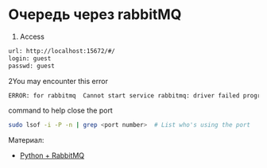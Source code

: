 # Очередь через rabbitMQ

1. Access
```bash
url: http://localhost:15672/#/
login: guest
passwd: guest
```

2You may encounter this error
```bash
ERROR: for rabbitmq  Cannot start service rabbitmq: driver failed programming external connectivity on endpoint rabbitmq_rabbitmq_1 (a62f4fe0d43ca3c86413eaa8903bc781bced540343a341cdc3be6711875daba8): Error starting userland proxy: listen tcp4 0.0.0.0:15672: bind: address already in use
```
command to help close the port
```bash
sudo lsof -i -P -n | grep <port number>  # List who's using the port
```

Материал:
- [Python + RabbitMQ][1]

[1]: https://www.rabbitmq.com/tutorials/tutorial-one-python.html